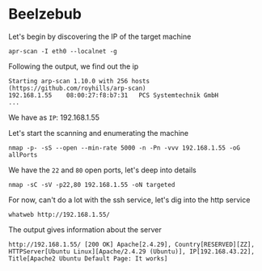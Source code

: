 # Beelzebub

Let's begin by discovering the IP of the target machine
```
apr-scan -I eth0 --localnet -g
```

Following the output, we find out the ip
```
Starting arp-scan 1.10.0 with 256 hosts (https://github.com/royhills/arp-scan)
192.168.1.55	08:00:27:f8:b7:31	PCS Systemtechnik GmbH
...
```

We have as ```IP```: 192.168.1.55

Let's start the scanning and enumerating the machine
```
nmap -p- -sS --open --min-rate 5000 -n -Pn -vvv 192.168.1.55 -oG allPorts
```

We have the ```22``` and ```80``` open ports, let's deep into details
```
nmap -sC -sV -p22,80 192.168.1.55 -oN targeted
```

For now, can't do a lot with the ssh service, let's dig into the http service
```
whatweb http://192.168.1.55/
```

The output gives information about the server
```
http://192.168.1.55/ [200 OK] Apache[2.4.29], Country[RESERVED][ZZ], HTTPServer[Ubuntu Linux][Apache/2.4.29 (Ubuntu)], IP[192.168.43.22], Title[Apache2 Ubuntu Default Page: It works]
```

